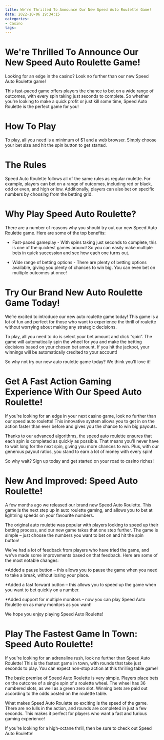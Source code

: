 ```yaml
---
title: We're Thrilled To Announce Our New Speed Auto Roulette Game!
date: 2022-10-06 19:34:15
categories:
- Casino
tags:
---
```



#  We're Thrilled To Announce Our New Speed Auto Roulette Game!

Looking for an edge in the casino? Look no further than our new Speed Auto Roulette game!

This fast-paced game offers players the chance to bet on a wide range of outcomes, with every spin taking just seconds to complete. So whether you're looking to make a quick profit or just kill some time, Speed Auto Roulette is the perfect game for you!

# How To Play

To play, all you need is a minimum of $1 and a web browser. Simply choose your bet size and hit the spin button to get started.

# The Rules

Speed Auto Roulette follows all of the same rules as regular roulette. For example, players can bet on a range of outcomes, including red or black, odd or even, and high or low. Additionally, players can also bet on specific numbers by choosing from the betting grid.

# Why Play Speed Auto Roulette?

There are a number of reasons why you should try out our new Speed Auto Roulette game. Here are some of the top benefits:

* Fast-paced gameplay - With spins taking just seconds to complete, this is one of the quickest games around! So you can easily make multiple bets in quick succession and see how each one turns out.

* Wide range of betting options - There are plenty of betting options available, giving you plenty of chances to win big. You can even bet on multiple outcomes at once!

#  Try Our Brand New Auto Roulette Game Today!

We’re excited to introduce our new auto roulette game today! This game is a lot of fun and perfect for those who want to experience the thrill of roulette without worrying about making any strategic decisions.

To play, all you need to do is select your bet amount and click “spin”. The game will automatically spin the wheel for you and make the betting decisions based on your chosen bet amount. If you hit the jackpot, your winnings will be automatically credited to your account!

So why not try our new auto roulette game today? We think you’ll love it!

#  Get A Fast Action Gaming Experience With Our Speed Auto Roulette!

If you're looking for an edge in your next casino game, look no further than our speed auto roulette! This innovative system allows you to get in on the action faster than ever before and gives you the chance to win big payouts.

Thanks to our advanced algorithms, the speed auto roulette ensures that each spin is completed as quickly as possible. That means you'll never have to wait long for the next spin, giving you more chances to win. Plus, with our generous payout ratios, you stand to earn a lot of money with every spin!

So why wait? Sign up today and get started on your road to casino riches!

#  New And Improved: Speed Auto Roulette!

A few months ago we released our brand new Speed Auto Roulette. This game is the next step up in auto roulette gaming, and allows you to bet at lightning speeds on your favourite numbers.

The original auto roulette was popular with players looking to speed up their betting process, and our new game takes that one step further. The game is simple – just choose the numbers you want to bet on and hit the spin button!

We’ve had a lot of feedback from players who have tried the game, and we’ve made some improvements based on that feedback. Here are some of the most notable changes:

*Added a pause button – this allows you to pause the game when you need to take a break, without losing your place.

*Added a fast forward button – this allows you to speed up the game when you want to bet quickly on a number.

*Added support for multiple monitors – now you can play Speed Auto Roulette on as many monitors as you want!

We hope you enjoy playing Speed Auto Roulette!

#  Play The Fastest Game In Town: Speed Auto Roulette!

If you're looking for an adrenaline rush, look no further than Speed Auto Roulette! This is the fastest game in town, with rounds that take just seconds to play. You can expect non-stop action at this thrilling table game!

The basic premise of Speed Auto Roulette is very simple. Players place bets on the outcome of a single spin of a roulette wheel. The wheel has 36 numbered slots, as well as a green zero slot. Winning bets are paid out according to the odds posted on the roulette table.

What makes Speed Auto Roulette so exciting is the speed of the game. There are no lulls in the action, and rounds are completed in just a few seconds. This makes it perfect for players who want a fast and furious gaming experience!

If you're looking for a high-octane thrill, then be sure to check out Speed Auto Roulette!